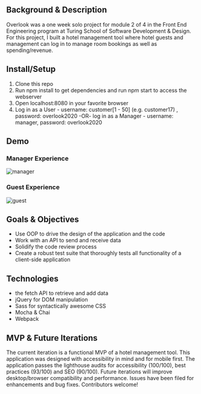 ## Background & Description
Overlook was a one week solo project for module 2 of 4 in the Front End Engineering program at Turing School of Software Development & Design. For this project, I built a hotel management tool where hotel guests and management can log in to manage room bookings as well as spending/revenue.

## Install/Setup
1. Clone this repo
2. Run npm install to get dependencies and run npm start to access the webserver
4. Open localhost:8080 in your favorite browser
5. Log in as a User - username: customer[1 - 50] (e.g. customer17) , password: overlook2020 -OR-
log in as a Manager - username: manager, password: overlook2020

## Demo
### Manager Experience
![manager](https://media.giphy.com/media/QX0h6aEEbLn8CLJ2fd/giphy.gif)
### Guest Experience
![guest](https://media.giphy.com/media/QuV9uBZzx6s90U3YMK/giphy.gif)

## Goals & Objectives
- Use OOP to drive the design of the application and the code
- Work with an API to send and receive data
- Solidify the code review process
- Create a robust test suite that thoroughly tests all functionality of a client-side application

## Technologies
- the fetch API to retrieve and add data
- jQuery for DOM manipulation
- Sass for syntactically awesome CSS
- Mocha & Chai
- Webpack

## MVP & Future Iterations
The current iteration is a functional MVP of a hotel management tool. This application was designed with accessibility in mind and for mobile first. The application passes the lighthouse audits for accessibility (100/100), best practices (93/100) and SEO (90/100). Future iterations will improve desktop/browser compatibility and performance. Issues have been filed for enhancements and bug fixes. Contributors welcome!

